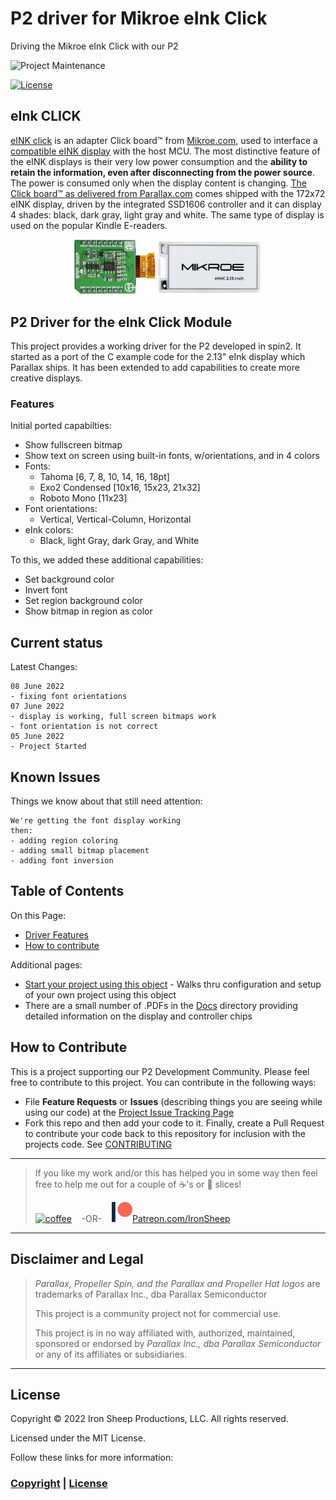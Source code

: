 # P2 driver for Mikroe eInk Click
Driving the Mikroe eInk Click with our P2

![Project Maintenance][maintenance-shield]

[![License][license-shield]](LICENSE)


## eInk CLICK

[eINK click](https://www.mikroe.com/eink-click) is an adapter Click board™ from [Mikroe.com](https://www.mikroe.com/), used to interface a [compatible eINK display](https://www.mikroe.com/accessories/e-paper-displays) with the host MCU. The most distinctive feature of the eINK displays is their very low power consumption and the **ability to retain the information, even after disconnecting from the power source**. The power is consumed only when the display content is changing. [The Click board™ as delivered from Parallax.com](https://www.parallax.com/product/eink-click-e-paper-bundle-2/) comes shipped with the 172x72 eINK display, driven by the integrated SSD1606 controller and it can display 4 shades: black, dark gray, light gray and white. The same type of display is used on the popular Kindle E-readers. 

<p align="center">
  <img src="Images/eink_click_bundle213inch.png" width="300">
</p>

## P2 Driver for the eInk Click Module

This project provides a working driver for the P2 developed in spin2.  It started as a port of the C example code for the 2.13" eInk display which Parallax ships.  It has been extended to add capabilities to create more creative displays. 

### Features

Initial ported capabilties:

- Show fullscreen bitmap
- Show text on screen using built-in fonts, w/orientations, and in 4 colors
- Fonts:
  - Tahoma [6, 7, 8, 10, 14, 16, 18pt]
  - Exo2 Condensed [10x16, 15x23, 21x32]
  - Roboto Mono [11x23]
- Font orientations:
  - Vertical, Vertical-Column, Horizontal
- eInk colors:
  - Black, light Gray, dark Gray, and White

To this, we added these additional capabilities:

- Set background color
- Invert font
- Set region background color
- Show bitmap in region as color

## Current status

Latest Changes:

```
08 June 2022 
- fixing font orientations
07 June 2022 
- display is working, full screen bitmaps work
- font orientation is not correct
05 June 2022 
- Project Started

```

## Known Issues

Things we know about that still need attention:

```
We're getting the font display working
then:
- adding region coloring
- adding small bitmap placement
- adding font inversion
```


## Table of Contents

On this Page:

- [Driver Features](https://github.com/ironsheep/P2-Click-eInk#features)
- [How to contribute](#how-to-contribute)

Additional pages:

- [Start your project using this object](Develop.md) - Walks thru configuration and setup of your own project using this object
- There are a small number of .PDFs in the [Docs](Docs) directory providing  detailed information on the display and controller chips

## How to Contribute

This is a project supporting our P2 Development Community. Please feel free to contribute to this project. You can contribute in the following ways:

- File **Feature Requests** or **Issues** (describing things you are seeing while using our code) at the [Project Issue Tracking Page](hhttps://github.com/ironsheep/P2-Click-UWB/issues)
- Fork this repo and then add your code to it. Finally, create a Pull Request to contribute your code back to this repository for inclusion with the projects code. See [CONTRIBUTING](CONTRIBUTING.md)

---

> If you like my work and/or this has helped you in some way then feel free to help me out for a couple of :coffee:'s or :pizza: slices!
>
> [![coffee](https://www.buymeacoffee.com/assets/img/custom_images/black_img.png)](https://www.buymeacoffee.com/ironsheep) &nbsp;&nbsp; -OR- &nbsp;&nbsp; [![Patreon](./Images/patreon.png)](https://www.patreon.com/IronSheep?fan_landing=true)[Patreon.com/IronSheep](https://www.patreon.com/IronSheep?fan_landing=true)

---

## Disclaimer and Legal

> *Parallax, Propeller Spin, and the Parallax and Propeller Hat logos* are trademarks of Parallax Inc., dba Parallax Semiconductor
>
> This project is a community project not for commercial use.
>
> This project is in no way affiliated with, authorized, maintained, sponsored or endorsed by *Parallax Inc., dba Parallax Semiconductor* or any of its affiliates or subsidiaries.

---

## License

Copyright © 2022 Iron Sheep Productions, LLC. All rights reserved.

Licensed under the MIT License.

Follow these links for more information:

### [Copyright](copyright) | [License](LICENSE)

[maintenance-shield]: https://img.shields.io/badge/maintainer-stephen%40ironsheep%2ebiz-blue.svg?style=for-the-badge

[license-shield]: https://camo.githubusercontent.com/bc04f96d911ea5f6e3b00e44fc0731ea74c8e1e9/68747470733a2f2f696d672e736869656c64732e696f2f6769746875622f6c6963656e73652f69616e74726963682f746578742d646976696465722d726f772e7376673f7374796c653d666f722d7468652d6261646765
